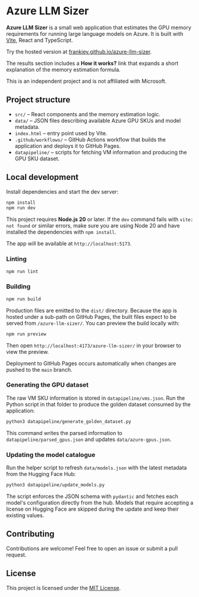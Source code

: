 # Azure LLM Sizer

**Azure LLM Sizer** is a small web application that estimates the GPU memory requirements for running large language models on Azure. It is built with [Vite](https://vitejs.dev/), React and TypeScript.

Try the hosted version at [frankiey.github.io/azure-llm-sizer](https://frankiey.github.io/azure-llm-sizer).

The results section includes a **How it works?** link that expands a short explanation of the memory estimation formula.

This is an independent project and is not affiliated with Microsoft.

## Project structure

- `src/` – React components and the memory estimation logic.
- `data/` – JSON files describing available Azure GPU SKUs and model metadata.
- `index.html` – entry point used by Vite.
- `.github/workflows/` – GitHub Actions workflow that builds the application and deploys it to GitHub Pages.
- `datapipeline/` – scripts for fetching VM information and producing the GPU SKU dataset.

## Local development

Install dependencies and start the dev server:

```bash
npm install
npm run dev
```

This project requires **Node.js 20** or later. If the `dev` command fails with
`vite: not found` or similar errors, make sure you are using Node 20 and have
installed the dependencies with `npm install`.

The app will be available at `http://localhost:5173`.

### Linting

```bash
npm run lint
```

### Building

```bash
npm run build
```

Production files are emitted to the `dist/` directory. Because the app is hosted under a sub-path on GitHub Pages, the built files expect to be served from `/azure-llm-sizer/`.
You can preview the build locally with:

```bash
npm run preview
```

Then open `http://localhost:4173/azure-llm-sizer/` in your browser to view the preview.

Deployment to GitHub Pages occurs automatically when changes are pushed to the `main` branch.

### Generating the GPU dataset

The raw VM SKU information is stored in `datapipeline/vms.json`. Run the Python
script in that folder to produce the golden dataset consumed by the
application:

```bash
python3 datapipeline/generate_golden_dataset.py
```

This command writes the parsed information to `datapipeline/parsed_gpus.json`
and updates `data/azure-gpus.json`.

### Updating the model catalogue

Run the helper script to refresh `data/models.json` with the latest metadata from the Hugging Face Hub:

```bash
python3 datapipeline/update_models.py
```

The script enforces the JSON schema with `pydantic` and fetches each model's configuration directly from the hub. Models that require accepting a license on Hugging Face are skipped during the update and keep their existing values.

## Contributing

Contributions are welcome! Feel free to open an issue or submit a pull request.

## License

This project is licensed under the [MIT License](LICENSE).
